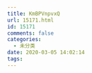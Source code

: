 ```yaml
---
title: KmBPVnpvxQ
url: 15171.html
id: 15171
comments: false
categories:
  - 未分类
date: 2020-03-05 14:02:14
tags:
---
```

